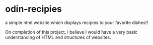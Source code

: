 # odin-recipies
a simple html website which displays recipies to your favorite dishes!!

On completion of this project, I believe I would have a very basic understanding of HTML and structures of websites.